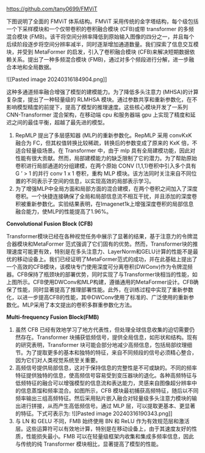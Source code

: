 https://github.com/tany0699/FMViT

下图说明了全面的 FMViT 体系结构。FMViT 采用传统的金字塔结构，每个级包括一个下采样模块和一个仅带卷积的卷积融合模块 (CFB)或带 transformer 的多频混合模块 (FMB)。该干将空间分辨率降低到原始输入图像的四分之一，并且每个后续阶段逐步将空间分辨率减半，同时逐渐增加通道数量。我们探索了信息交互模块，并受到 MetaFormer 的启发，引入了卷积融合模块 (CFB)来解决短期数据依赖关系。提出了一种多频混合模块 (FMB)，通过对多个频段进行分解，进一步融合本地和全局数据。

![[Pasted image 20240316184904.png]]

这种多通道频率融合增强了模型的建模能力。为了降低多头注意力 (MHSA)的计算复杂度，提出了一种轻量级的 RLMHSA 模块。通过参数共享和重新参数化，在不影响模型精度的前提下，提高了模型的推理速度。这些核心模块开发了一系列 CNN-Transformer 混合架构，在移动端 cpu 和服务器端 gpu 上实现了精度和延迟之间的最佳平衡，超越了最先进的模型。

1. RepMLP 提出了多层感知器 (MLP)的重新参数化。RepMLP 采用 convKxK 融合为 FC，但其权值转换比较稀疏，转换后的参数变成了原来的 KxK 倍，不适合轻量级场景。在 Transformer 中，由于 mlp 具有全局建模功能，因此对性能有很大贡献。然而，局部建模能力的缺乏限制了它的潜力。为了帮助原始卷积进行局部通道的分组建模，在两个原始 CONV (1,1,1)卷积中引入多个具有 G ’ > 1 的并行 conv 1 x 1 卷积，重构 MLP 模块。该方法同时关注来自不同位置的不同表示子空间的信息，以实现高效的局部表示学习。
2. 为了增强MLP中全局方面和局部方面的混合建模，在两个卷积之间加入了深度卷积。一个快捷连接确保了全局和局部信息流不相互干扰，并且添加的深度卷积被重新参数化。实验结果表明，在Imagenet1k上增强深度卷积的局部信息融合能力，使MLP的性能提高了1.96%。

**Convolutional Fusion Block (CFB)**

Transformer模块已经在各种视觉任务中展示了显著的结果，基于注意力的令牌混合器模块和MetaFormer 范式强调了它们固有的优势。然而，Transformer块的推理速度可能更有效，特别是在多头注意力、LayerNorm和GELU计算的性能不是最优的移动设备上。我们已经证明了MetaFormer范式的成功，并在此基础上提出了一个高效的CFB模块，该模块专门使用深度可分离卷积(DWConv)作为令牌混频器。CFB保持了瓶颈块的部署优势，同时实现了与Transformer块相当的性能，如上图所示。CFB使用DWConv和MLP构建，遵循通用的MetaFormer设计。CFB确保了性能，同时显著提高了推理部署性能。此外，在训练过程中实现了重新参数化，以进一步提高CFB的性能，其中DWConv使用了标准的、广泛使用的重新参数化。MLP采用了本文提出的卷积多群重参数化方法。

**Multi-frequency Fusion Block(FMB)**

1. 虽然 CFB 已经有效地学习了地方代表性，但处理全球信息收集的迫切需要仍然存在。Transformer 块捕获低频信号，提供全局信息，如形状和结构。现有的研究表明，Transformer 块可能会部分地减少高频信息，包括局部纹理细节。为了提取更多的基本和独特的特征，来自不同频段的信号必须精心整合，因为它们对人类视觉系统至关重要。
2. 高频信号提供局部信息，这对于保持信息的完整性是不可或缺的。不同的频率特征提供独特的信息，使高频信号容易受到变压器块的退化。各种高频特征与低频特征的融合可以增强模型的信息流和表达能力，灵感来自图像超分辨率中的信息蒸馏和频率混合。如图所示，CFB 模块最初捕获高频特征，随后以不同频率输出三组高频特征。然后采用贴片嵌入融合对轻量级多头注意力模块的输出进行拼接，从而产生高低频信号。通过 MLP 层，可以提取更基本、更显著的特征。下式可表示为:
![[Pasted image 20240316190343.png]]
3. 与 LN 和 GELU 不同，FMB 始终使用 BN 和 ReLU 作为有效规范层和激活层。这些运算符可以有效地计算，特别是在移动设备上，由于其速度友好的性质，性能损失最小。FMB 可以在轻量级框架内收集和集成多频率信息，因此与传统的纯 Transformer 模块相比，显著提高了模型的性能。